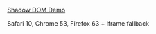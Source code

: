 [Shadow DOM Demo](https://radogado.github.io/shadow-dom-demo/)

Safari 10, Chrome 53, Firefox 63 + iframe fallback
